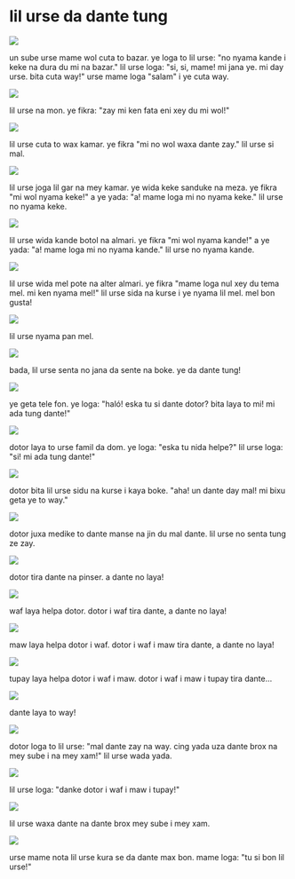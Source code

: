 # lil urse da dante tung

![](http://www.pandunia.info/pandunia/barudant/baru_01.png)

un sube urse mame wol cuta to bazar.
ye loga to lil urse: "no nyama kande i keke na dura du mi na bazar."
lil urse loga: "si, si, mame! mi jana ye. mi day urse. bita cuta way!"
urse mame loga "salam" i ye cuta way.

![](http://www.pandunia.info/pandunia/barudant/baru_02.png)

lil urse na mon. ye fikra: "zay mi ken fata eni xey du mi wol!"

![](http://www.pandunia.info/pandunia/barudant/baru_03.png)

lil urse cuta to wax kamar. ye fikra "mi no wol waxa dante zay."
lil urse si mal.

![](http://www.pandunia.info/pandunia/barudant/baru_04.png)

lil urse joga lil gar na mey kamar. ye wida keke sanduke na meza.
ye fikra "mi wol nyama keke!" a ye yada: "a! mame loga mi no nyama keke."
lil urse no nyama keke.

![](http://www.pandunia.info/pandunia/barudant/baru_05.png)

lil urse wida kande botol na almari. ye fikra "mi wol nyama kande!"
a ye yada: "a! mame loga mi no nyama kande." lil urse no nyama kande.

![](http://www.pandunia.info/pandunia/barudant/baru_06.png)

lil urse wida mel pote na alter almari. ye fikra
"mame loga nul xey du tema mel. mi ken nyama mel!"
lil urse sida na kurse i ye nyama lil mel. mel bon gusta!

![](http://www.pandunia.info/pandunia/barudant/baru_07.png)

lil urse nyama pan mel.

![](http://www.pandunia.info/pandunia/barudant/baru_08.png)

bada, lil urse senta no jana da sente na boke. ye da dante tung!

![](http://www.pandunia.info/pandunia/barudant/baru_09.png)

ye geta tele fon. ye loga: "haló! eska tu si dante dotor? bita laya to mi! mi ada tung dante!"

![](http://www.pandunia.info/pandunia/barudant/baru_10.png)

dotor laya to urse famil da dom. ye loga: "eska tu nida helpe?"
lil urse loga: "si! mi ada tung dante!"

![](http://www.pandunia.info/pandunia/barudant/baru_11.png)

dotor bita lil urse sidu na kurse i kaya boke.
"aha! un dante day mal! mi bixu geta ye to way."

![](http://www.pandunia.info/pandunia/barudant/baru_12.png)

dotor juxa medike to dante manse na jin du mal dante. lil urse no senta tung ze zay.

![](http://www.pandunia.info/pandunia/barudant/baru_13.png)

dotor tira dante na pinser. a dante no laya!

![](http://www.pandunia.info/pandunia/barudant/baru_14.png)

waf laya helpa dotor. dotor i waf tira dante, a dante no laya!

![](http://www.pandunia.info/pandunia/barudant/baru_15.png)

maw laya helpa dotor i waf. dotor i waf i maw tira dante, a dante no laya!

![](http://www.pandunia.info/pandunia/barudant/baru_16.png)

tupay laya helpa dotor i waf i maw. dotor i waf i maw i tupay tira dante...

![](http://www.pandunia.info/pandunia/barudant/baru_17.png)

dante laya to way!

![](http://www.pandunia.info/pandunia/barudant/baru_18.png)

dotor loga to lil urse: "mal dante zay na way.
cing yada uza dante brox na mey sube i na mey xam!"
lil urse wada yada.

![](http://www.pandunia.info/pandunia/barudant/baru_19.png)

lil urse loga: "danke dotor i waf i maw i tupay!"

![](http://www.pandunia.info/pandunia/barudant/baru_20.png)

lil urse waxa dante na dante brox mey sube i mey xam.

![](http://www.pandunia.info/pandunia/barudant/baru_21.png)

urse mame nota lil urse kura se da dante max bon.
mame loga: "tu si bon lil urse!"


